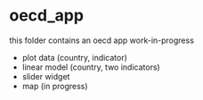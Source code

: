 # oecd_app
this folder contains an oecd app work-in-progress
- plot data (country, indicator)
- linear model (country, two indicators)
- slider widget
- map (in progress)
